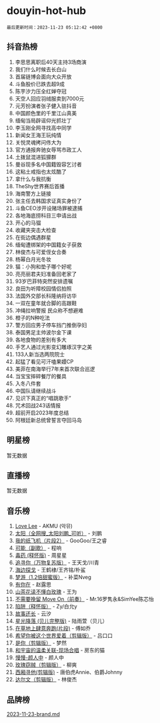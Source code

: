 # douyin-hot-hub

`最后更新时间：2023-11-23 05:12:42 +0800`

## 抖音热榜

1. 李思思离职后40天主持3场商演
1. 我们什么时候去长白山
1. 首届链博会面向大众开放
1. 斗鱼股价已跌去超9成
1. 陈芋汐力压全红婵夺冠
1. 天空人回应羽绒服卖到7000元
1. 元芳扮演者张子健入驻抖音
1. 中国颜色里的千里江山真美
1. 缅甸当局辟谣仰光抓壮丁
1. 李玉刚全网寻找高中同学
1. 新闻女王海王玩纯情
1. 关悦灵魂拷问佟大为
1. 官方通报奔驰女辱骂市政工人
1. 土拨鼠混进狐獴群
1. 曼谷现多名中国籍毁容乞讨者
1. 这粘土戒指也太炫酷了
1. 拿什么与我抗衡
1. TheShy世界赛后首播
1. 海南警方上链接
1. 张主任去韩国求证真实身份了
1. 斗鱼CEO涉开设赌场罪被逮捕
1. 各地海底捞科目三申请出战
1. 开心的马骝
1. 收藏夹突击大检查
1. 在街边偶遇群星
1. 缅甸遭绑架的中国籍女子获救
1. 林俊杰与可爱侄女合奏
1. 杨幂白月光冬妆
1. 猫：小狗和垫子哪个好呢
1. 亮亮丽君夫妇准备回老家了
1. 93岁巴菲特突然安排遗嘱
1. 良田为听障校园情侣拍照
1. 法国外交部长科隆纳将访华
1. 一双在童年就合脚的高跟鞋
1. 冲绳拉响警报 民众称不想避难
1. 橙子的N种吃法
1. 警方回应男子停车挡门推倒孕妇
1. 泰国男足主帅波尔金下课
1. 各地食物的差别有多大
1. 手艺人通过光影变幻雕琢汉字之美
1. 133人新当选两院院士
1. 起猛了看见可汗嗑果嬛CP
1. 美菲在南海举行7年来首次联合巡逻
1. 当宝宝摔碎餐厅的餐具
1. 入冬八件套
1. 中国队请继续战斗
1. 见识下真正的“唱跳歌手”
1. 咒术回战243话情报
1. 超前开启2023年度总结
1. 阿根廷新总统曾誓言夺回马岛

## 明星榜

暂无数据

## 直播榜

暂无数据

## 音乐榜

1. [Love Lee](https://sf6-cdn-tos.douyinstatic.com/obj/tos-cn-ve-2774/o05GbkJGbCBTdDnMtB0fwOYgkeZp23vrWQDQBS) - AKMU (악뮤)
1. [太阳（全网搜_太阳刘鹏_可听）](https://sf3-cdn-tos.douyinstatic.com/obj/tos-cn-ve-2774/ogWbyIQnlBFImVbeDocRdCIYtBHlbJXgfZMvgz) - 刘鹏
1. [我的纸飞机（片段2）](https://sf6-cdn-tos.douyinstatic.com/obj/tos-cn-ve-2774/oM2ZrKcg2CD5AeRB2gkeXOFB1IxAGJdZPazYHf) - GooGoo/王之睿
1. [可能（副歌）](https://sf6-cdn-tos.douyinstatic.com/obj/tos-cn-ve-2774/cde1731888894259b333569393c2fb51) - 程响
1. [毒药 (释怀版)](https://sf3-cdn-tos.douyinstatic.com/obj/tos-cn-ve-2774/oYILMEAzspdZBIzy4frJNB8ZHPHWAhiwowd4Ad) - 周星星
1. [追寻你（万物复苏版）](https://sf3-cdn-tos.douyinstatic.com/obj/tos-cn-ve-2774/oYeAZJsbjIDit9APmBg8u6uDUQnHmoCf3gbo74) - 王天戈/川青
1. [海边探戈](https://sf3-cdn-tos.douyinstatic.com/obj/tos-cn-ve-2774/os9gE0VQCGqt6VQkZDyBBYvfSDY0QFe3vVmubn) - 王鹤棣/王齐铭/朴鲨
1. [梦游（1.2倍甜蜜版）](https://sf3-cdn-tos.douyinstatic.com/obj/tos-cn-ve-2774/o4gyAUm8hwufoEABmwVIiQtHsFuGzAEEWtNMzo) - 补菜Nveg
1. [有你在](https://sf3-cdn-tos.douyinstatic.com/obj/tos-cn-ve-2774/o8zImmNsI8B0yfAW5FKAB1oBhkMAlIrwsZEi1V) - 赵露思
1. [山茶花读不懂白玫瑰](https://sf6-cdn-tos.douyinstatic.com/obj/tos-cn-ve-2774/osfn8B7DktrRHEPJgPCfDbw7QDQEkwC16BxZg9) - 王为
1. [不需要挽留 Move On（前奏）](https://sf3-cdn-tos.douyinstatic.com/obj/tos-cn-ve-2774/ooCBhgCCkF4nExzQL9WZSUbitfA8IsDkgQIYhe) - Mr.16罗隽永&SimYee陈芯怡
1. [陷阱（释怀版）](https://sf6-cdn-tos.douyinstatic.com/obj/tos-cn-ve-2774/oE8C21LeZrzKLDFfQYgMzx4GAIHageG5IzayY7) - Zy/白允y
1. [故事还长](https://sf3-cdn-tos.douyinstatic.com/obj/tos-cn-ve-2774/30a26758c8594f0ab81ac675c33ee2c5) - 云汐
1. [星光降落 (贝儿完整版)](https://sf3-cdn-tos.douyinstatic.com/obj/tos-cn-ve-2774/okwB9hAwyAtsFFkFBzAX1hOOfQuIoMNs0W2Mwr) - 陆雨萱（贝儿）
1. [在草地上肆意奔跑(片段)](https://sf6-cdn-tos.douyinstatic.com/obj/tos-cn-ve-2774/8831d494742f45dabdfa8adb8b817259) - 傅如乔
1. [希望你被这个世界爱着（剪辑版）](https://sf3-cdn-tos.douyinstatic.com/obj/tos-cn-ve-2774/oo4H3BfEygN7l7bQaMBOZHCQ1eI4FqtED5skQ2) - 吕口口
1. [是你（剪辑版）](https://sf3-cdn-tos.douyinstatic.com/obj/tos-cn-ve-2774/46019dae783c4c969944217fe1cfafc4) - 梦然
1. [和宇宙的温柔关联-现场合唱](https://sf6-cdn-tos.douyinstatic.com/obj/tos-cn-ve-2774/o0hONGDYQBgk0e5bqDeQOonVmncA6tC2nBwZLT) - 房东的猫
1. [慢慢-颜人中](https://sf6-cdn-tos.douyinstatic.com/obj/tos-cn-ve-2774/ocjHNfBXdBxQNC8ZGAeoLMFTUgtBg8bkExunDC) - 颜人中
1. [玫瑰窃贼（剪辑版）](https://sf6-cdn-tos.douyinstatic.com/obj/tos-cn-ve-2774/oMqAsB3ixIhSWqAJOAwf3a0hU2zKJLBolQtFlI) - 柳爽
1. [西厢寻他(剪辑版)](https://sf3-cdn-tos.douyinstatic.com/obj/tos-cn-ve-2774/oUsAVfAQKlRNxEv5qxvIB8o5qmIWUcXbzJKJhw) - 唐伯虎Annie、伯爵Johnny
1. [达尔文（剪辑版）](https://sf3-cdn-tos.douyinstatic.com/obj/tos-cn-ve-2774/oQuPQQmEgnCeZsgKQ78VBZjNVtegzBGpoSbQPD) - 林俊杰

## 品牌榜

[2023-11-23-brand.md](2023-11-23-brand.md)
